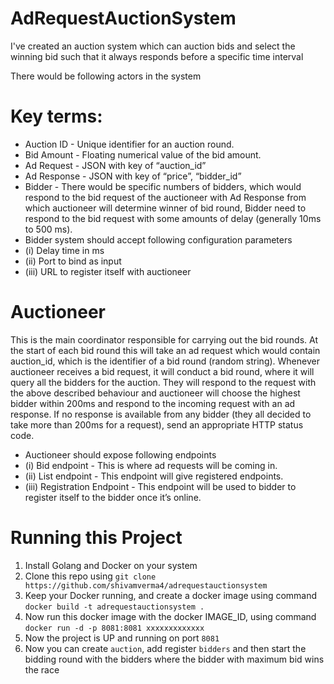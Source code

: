 # AdRequestAuctionSystem
I've created an auction system which can auction bids and select the winning bid such that it always responds before a specific time interval

There would be following actors in the system

# Key terms:
- Auction ID - Unique identifier for an auction round.
- Bid Amount - Floating numerical value of the bid amount.
- Ad Request - JSON with key of “auction_id”
- Ad Response - JSON with key of “price”,  “bidder_id”
- Bidder - There would be specific numbers of bidders, which would respond to the bid request of the auctioneer with Ad Response from which auctioneer will determine winner of bid round, Bidder need to respond to the bid request with some amounts of delay (generally 10ms to 500 ms). 
- Bidder system should accept following configuration parameters
- (i) Delay time in ms
- (ii) Port to bind as input
- (iii) URL to register itself with auctioneer 

# Auctioneer
This is the main coordinator responsible for carrying out the bid rounds. At the start of each bid round this will take an ad request which would contain auction_id, which is the identifier of a bid round (random string). Whenever auctioneer receives a bid request, it will conduct a bid round, where it will query all the bidders for the auction. They will respond to the request with the above described behaviour and auctioneer will choose the highest bidder within 200ms and respond to the incoming request with an ad response.  If no response is available from any bidder (they all decided to take more than 200ms for a request), send an appropriate HTTP status code.
- Auctioneer should expose following endpoints
- (i) Bid endpoint - This is where ad requests will be coming in.
- (ii) List endpoint - This endpoint will give registered endpoints.
- (iii) Registration Endpoint - This endpoint will be used to bidder to register itself to the bidder once it’s online.

# Running this Project

 1. Install Golang and Docker on your system
 2. Clone this repo using `git clone https://github.com/shivamverma4/adrequestauctionsystem`
 3. Keep your Docker running, and create a docker image using command `docker build -t adrequestauctionsystem .`
 4. Now run this docker image with the docker IMAGE_ID, using command `docker run -d -p 8081:8081 xxxxxxxxxxxxx`
 5. Now the project is UP and running on port `8081`
 6. Now you can create `auction`, add register `bidders` and then start the bidding round with the bidders where the bidder with maximum bid wins the race
